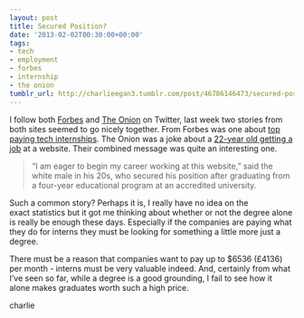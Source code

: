 ```yaml
---
layout: post
title: Secured Position?
date: '2013-02-02T00:30:00+00:00'
tags:
- tech
- employment
- forbes
- internship
- the onion
tumblr_url: http://charlieegan3.tumblr.com/post/46786146473/secured-position
---
```

I follow both [Forbes](https://twitter.com/Forbes) and [The Onion](https://twitter.com/TheOnion) on Twitter, last week two stories from both sites seemed to go nicely together. From Forbes was one about [top paying tech internships](http://www.forbes.com/sites/jacquelynsmith/2013/01/25/the-best-paying-tech-companies-for-interns/). The Onion was a joke about a [22-year old getting a job](http://www.theonion.com/articles/22yearold-gets-job-at-website,31002/) at a website. Their combined message was quite an interesting one.

> “I am eager to begin my career working at this website,” said the white male in his 20s, who secured his position after graduating from a four-year educational program at an accredited university.

Such a common story? Perhaps it is, I really have no idea on the exact statistics but it got me thinking about whether or not the degree alone is really be enough these days. Especially if the companies are paying what they do for interns they must be looking for something a little more just a degree.

There must be a reason that companies want to pay up to $6536 (£4136) per month - interns must be very valuable indeed. And, certainly from what I’ve seen so far, while a degree is a good grounding, I fail to see how it alone makes graduates worth such a high price.

charlie
